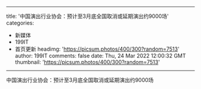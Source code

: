 
---
title: '中国演出行业协会：预计至3月底全国取消或延期演出约9000场'
categories: 
 - 新媒体
 - 199IT
 - 首页更新
headimg: 'https://picsum.photos/400/300?random=7513'
author: 199IT
comments: false
date: Thu, 24 Mar 2022 12:00:32 GMT
thumbnail: 'https://picsum.photos/400/300?random=7513'
---

<div>   
中国演出行业协会：预计至3月底全国取消或延期演出约9000场  
</div>
            